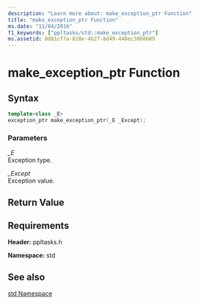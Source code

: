 ```yaml
---
description: "Learn more about: make_exception_ptr Function"
title: "make_exception_ptr Function"
ms.date: "11/04/2016"
f1_keywords: ["ppltasks/std::make_exception_ptr"]
ms.assetid: 8d81cf7a-818e-4b27-8d49-440ec3088609
---
```

# make_exception_ptr Function

## Syntax

```cpp
template<class _E>
exception_ptr make_exception_ptr(_E _Except);
```

### Parameters

*_E*<br/>
Exception type.

*_Except*<br/>
Exception value.

## Return Value

## Requirements

**Header:** ppltasks.h

**Namespace:** std

## See also

[std Namespace](std-namespace.md)
